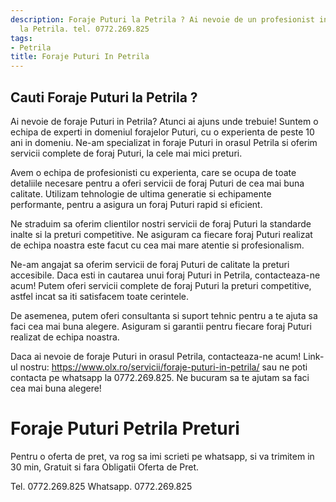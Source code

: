 ```yaml
---
description: Foraje Puturi la Petrila ? Ai nevoie de un profesionist in Foraje Puturi
  la Petrila. tel. 0772.269.825
tags:
- Petrila
title: Foraje Puturi In Petrila
---
```



## Cauti Foraje Puturi la Petrila ?

Ai nevoie de foraje Puturi in Petrila? Atunci ai ajuns unde trebuie! Suntem o echipa de experti in domeniul forajelor Puturi, cu o experienta de peste 10 ani in domeniu. Ne-am specializat in foraje Puturi in orasul Petrila si oferim servicii complete de foraj Puturi, la cele mai mici preturi.

Avem o echipa de profesionisti cu experienta, care se ocupa de toate detaliile necesare pentru a oferi servicii de foraj Puturi de cea mai buna calitate. Utilizam tehnologie de ultima generatie si echipamente performante, pentru a asigura un foraj Puturi rapid si eficient.

Ne straduim sa oferim clientilor nostri servicii de foraj Puturi la standarde inalte si la preturi competitive. Ne asiguram ca fiecare foraj Puturi realizat de echipa noastra este facut cu cea mai mare atentie si profesionalism.

Ne-am angajat sa oferim servicii de foraj Puturi de calitate la preturi accesibile. Daca esti in cautarea unui foraj Puturi in Petrila, contacteaza-ne acum! Putem oferi servicii complete de foraj Puturi la preturi competitive, astfel incat sa iti satisfacem toate cerintele.

De asemenea, putem oferi consultanta si suport tehnic pentru a te ajuta sa faci cea mai buna alegere. Asiguram si garantii pentru fiecare foraj Puturi realizat de echipa noastra.

Daca ai nevoie de foraje Puturi in orasul Petrila, contacteaza-ne acum! Link-ul nostru: https://www.olx.ro/servicii/foraje-puturi-in-petrila/ sau ne poti contacta pe whatsapp la 0772.269.825. Ne bucuram sa te ajutam sa faci cea mai buna alegere!

# Foraje Puturi Petrila Preturi
Pentru o oferta de pret, va rog sa imi scrieti pe whatsapp, si va trimitem in 30 min, Gratuit si fara Obligatii Oferta de Pret.

Tel. 0772.269.825
Whatsapp. 0772.269.825